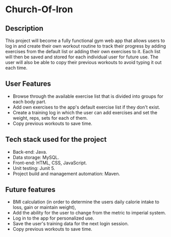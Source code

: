 # Church-Of-Iron

## Description
This project will become a fully functional gym web app that allows users to log in and create their own workout routine to 
track their progress by adding exercises from the default list or adding their own exercises to it. Each list will then be saved 
and stored for each individual user for future use. The user will also be able to copy their previous workouts to avoid typing it 
out each time.

## User Features
- Browse through the available exercise list that is divided into groups for each body part.
- Add own exercises to the app's default exercise list if they don't exist.
- Create a training log in which the user can add exercises and set the weight, reps, sets for each of them.
- Copy previous workouts to save time.

## Tech stack used for the project
- Back-end: Java.
- Data storage: MySQL.
- Front-end: HTML, CSS, JavaScript.
- Unit testing: Junit 5.
- Project build and management automation: Maven.

## Future features
- BMI calculation (in order to determine the users daily calorie intake to loss, gain or maintain weight),
- Add the ability for the user to change from the metric to imperial system.
- Log in to the app for personalized use.
- Save the user's training data for the next login session.
- Copy previous workouts to save time.

